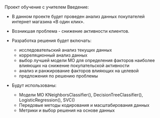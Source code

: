 Проект обучение с учителем 
Введение:

- В данном проекте будет проведен анализ данных покупателей интернет магазина «В один клик».
- Возникшая проблема - снижение активности клиентов.
- Разработка решения будет включать:
    - исследовательский анализ текущих данных
    - корреляционный анализ данных
    - выбор лучшей модели МО для определения факторов наиболее влияющих на снижение покупательской активности
    - анализ и ранжирование факторов влияющих на целевой
    - предложения по решению проблемы
    
- Будут использованы:
    - Модели МО KNeighborsClassifier(), DecisionTreeClassifier(), LogisticRegression(), SVC()
    - Передовые методы кодирования и масштабирования данных
    - Метрики и выбор решения на основе данных
    